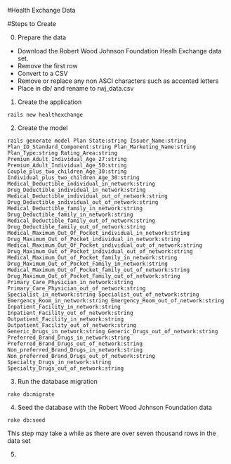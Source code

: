 #Health Exchange Data

#Steps to Create

0. Prepare the data

- Download the Robert Wood Johnson Foundation Healh Exchange data set.
- Remove the first row
- Convert to a CSV
- Remove or replace any non ASCI characters such as accented letters
- Place in db/ and rename to rwj_data.csv

1. Create the application

```
rails new healthexchange
```

2. Create the model

```
rails generate model Plan State:string Issuer_Name:string Plan_ID_Standard_Component:string Plan_Marketing_Name:string Plan_Type:string Rating_Area:string Premium_Adult_Individual_Age_27:string Premium_Adult_Individual_Age_50:string Couple_plus_two_children_Age_30:string Individual_plus_two_children_Age_30:string Medical_Deductible_individual_in_network:string Drug_Deductible_individual_in_network:string Medical_Deductible_individual_out_of_network:string Drug_Deductible_individual_out_of_network:string Medical_Deductible_family_in_network:string Drug_Deductible_family_in_network:string Medical_Deductible_family_out_of_network:string Drug_Deductible_family_out_of_network:string Medical_Maximum_Out_Of_Pocket_individual_in_network:string Drug_Maximum_Out_of_Pocket_individual_in_network:string Medical_Maximum_Out_Of_Pocket_individual_out_of_network:string Drug_Maximum_Out_of_Pocket_individual_out_of_network:string Medical_Maximum_Out_of_Pocket_family_in_network:string Drug_Maximum_Out_of_Pocket_Family_in_network:string Medical_Maximum_Out_of_Pocket_family_out_of_network:string Drug_Maximum_Out_of_Pocket_Family_out_of_network:string Primary_Care_Physician_in_network:string Primary_Care_Physician_out_of_network:string Specialist_in_network:string Specialist_out_of_network:string Emergency_Room_in_network:string Emergency_Room_out_of_network:string Inpatient_Facility_in_network:string Inpatient_Facility_out_of_network:string Outpatient_Facility_in_network:string Outpatient_Facility_out_of_network:string Generic_Drugs_in_network:string Generic_Drugs_out_of_network:string Preferred_Brand_Drugs_in_network:string Preferred_Brand_Drugs_out_of_network:string Non_preferred_Brand_Drugs_in_network:string Non_preferred_Brand_Drugs_out_of_network:string Specialty_Drugs_in_network:string Specialty_Drugs_out_of_network:string
```

3. Run the database migration

```
rake db:migrate
```

4. Seed the database with the Robert Wood Johnson Foundation data

```
rake db:seed
```

This step may take a while as there are over seven thousand rows in the data set

5. 